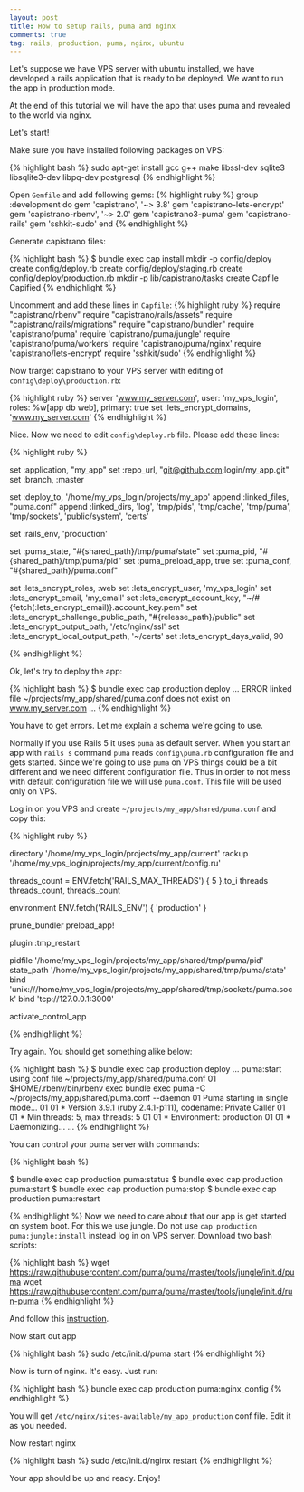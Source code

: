 ```yaml
---
layout: post
title: How to setup rails, puma and nginx
comments: true
tag: rails, production, puma, nginx, ubuntu
---
```


Let's suppose we have VPS server with ubuntu installed, we have developed a rails application that is ready to be deployed.
We want to run the app in production mode.

At the end of this tutorial we will have the app that uses puma and revealed to the world via nginx.

Let's start!

Make sure you have installed following packages on VPS:

{% highlight bash %}
sudo apt-get install gcc g++ make libssl-dev sqlite3 libsqlite3-dev libpq-dev postgresql
{% endhighlight %}


Open `Gemfile` and add following gems:
{% highlight ruby %}
group :development do
  gem 'capistrano', '~> 3.8'
  gem 'capistrano-lets-encrypt'
  gem 'capistrano-rbenv', '~> 2.0'
  gem 'capistrano3-puma'
  gem 'capistrano-rails'
  gem 'sshkit-sudo'
end
{% endhighlight %}

Generate capistrano files:

{% highlight bash %}
$ bundle exec cap install
mkdir -p config/deploy
create config/deploy.rb
create config/deploy/staging.rb
create config/deploy/production.rb
mkdir -p lib/capistrano/tasks
create Capfile
Capified
{% endhighlight %}

Uncomment and add these lines in `Capfile`:
{% highlight ruby %}
require "capistrano/rbenv"
require "capistrano/rails/assets"
require "capistrano/rails/migrations"
require "capistrano/bundler"
require 'capistrano/puma'
require 'capistrano/puma/jungle'
require 'capistrano/puma/workers'
require 'capistrano/puma/nginx'
require 'capistrano/lets-encrypt'
require 'sshkit/sudo'
{% endhighlight %}

Now trarget capistrano to your VPS server with editing of `config\deploy\production.rb`:

{% highlight ruby %}
server 'www.my_server.com', user: 'my_vps_login', roles: %w[app db web], primary: true
set :lets_encrypt_domains, 'www.my_server.com'
{% endhighlight %}

Nice. Now we need to edit `config\deploy.rb` file. Please add these lines:

{% highlight ruby %}

set :application, "my_app"
set :repo_url, "git@github.com:login/my_app.git"
set :branch, :master

set :deploy_to, '/home/my_vps_login/projects/my_app'
append :linked_files, "puma.conf"
append :linked_dirs, 'log', 'tmp/pids', 'tmp/cache', 'tmp/puma', 'tmp/sockets', 'public/system', 'certs'

set :rails_env, 'production'

set :puma_state, "#{shared_path}/tmp/puma/state"
set :puma_pid, "#{shared_path}/tmp/puma/pid"
set :puma_preload_app, true
set :puma_conf, "#{shared_path}/puma.conf"

set :lets_encrypt_roles, :web
set :lets_encrypt_user, 'my_vps_login'
set :lets_encrypt_email, 'my_email'
set :lets_encrypt_account_key, "~/#{fetch(:lets_encrypt_email)}.account_key.pem"
set :lets_encrypt_challenge_public_path, "#{release_path}/public"
set :lets_encrypt_output_path, '/etc/nginx/ssl'
set :lets_encrypt_local_output_path, '~/certs'
set :lets_encrypt_days_valid, 90

{% endhighlight %}

Ok, let's try to deploy the app:

{% highlight bash %}
$ bundle exec cap production deploy
...
ERROR linked file ~/projects/my_app/shared/puma.conf does not exist on www.my_server.com
...
{% endhighlight %}

You have to get errors. Let me explain a schema we're going to use.

Normally if you use Rails 5 it uses `puma` as default server.  When you start an app with `rails s` command `puma` reads `config\puma.rb` configuration file and gets started.
Since we're going to use `puma` on VPS things could be a bit different and we need different configuration file.
Thus in order to not mess with default configuration file we will use `puma.conf`. This file will be used only on VPS.

Log in on you VPS and create `~/projects/my_app/shared/puma.conf` and copy this:


{% highlight ruby %}

directory '/home/my_vps_login/projects/my_app/current'
rackup '/home/my_vps_login/projects/my_app/current/config.ru'

threads_count = ENV.fetch('RAILS_MAX_THREADS') { 5 }.to_i
threads threads_count, threads_count

environment ENV.fetch('RAILS_ENV') { 'production' }

prune_bundler
preload_app!

plugin :tmp_restart

pidfile '/home/my_vps_login/projects/my_app/shared/tmp/puma/pid'
state_path '/home/my_vps_login/projects/my_app/shared/tmp/puma/state'
bind 'unix:///home/my_vps_login/projects/my_app/shared/tmp/sockets/puma.sock'
bind 'tcp://127.0.0.1:3000'

activate_control_app

{% endhighlight %}


Try again. You should get something alike below:


{% highlight bash %}
$ bundle exec cap production deploy
...
 puma:start
      using conf file ~/projects/my_app/shared/puma.conf
      01 $HOME/.rbenv/bin/rbenv exec bundle exec puma -C ~/projects/my_app/shared/puma.conf --daemon
      01 Puma starting in single mode...
      01
      01 * Version 3.9.1 (ruby 2.4.1-p111), codename: Private Caller
      01
      01 * Min threads: 5, max threads: 5
      01
      01 * Environment: production
      01
      01 * Daemonizing...
...
{% endhighlight %}

You can control your puma server with commands:

{% highlight bash %}

$ bundle exec cap production puma:status
$ bundle exec cap production puma:start
$ bundle exec cap production puma:stop
$ bundle exec cap production puma:restart

{% endhighlight %}
Now we need to care about that our app is get started on system boot. For this we use jungle.
Do not use `cap production puma:jungle:install` instead  log in on VPS server. Download two bash scripts:

{% highlight bash %}
wget https://raw.githubusercontent.com/puma/puma/master/tools/jungle/init.d/puma
wget https://raw.githubusercontent.com/puma/puma/master/tools/jungle/init.d/run-puma
{% endhighlight %}

And follow this [instruction](https://github.com/puma/puma/tree/master/tools/jungle/init.d).

Now start out app

{% highlight bash %}
sudo /etc/init.d/puma start
{% endhighlight %}

Now is turn of nginx. It's easy. Just run:

{% highlight bash %}
bundle exec cap production puma:nginx_config
{% endhighlight %}

You will get `/etc/nginx/sites-available/my_app_production` conf file. Edit it as you needed.

Now restart nginx

{% highlight bash %}
sudo /etc/init.d/nginx restart
{% endhighlight %}

Your app should be up and ready. Enjoy!
